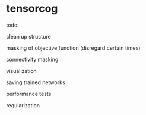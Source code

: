# tensorcog

todo:

clean up structure

masking of objective function (disregard certain times)

connectivity masking

visualization

saving trained networks

performance tests

regularization
